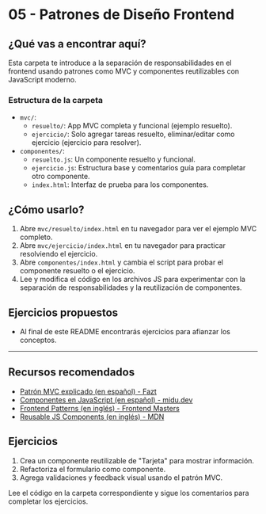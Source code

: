 # 05 - Patrones de Diseño Frontend

## ¿Qué vas a encontrar aquí?
Esta carpeta te introduce a la separación de responsabilidades en el frontend usando patrones como MVC y componentes reutilizables con JavaScript moderno.

### Estructura de la carpeta
- `mvc/`:
  - `resuelto/`: App MVC completa y funcional (ejemplo resuelto).
  - `ejercicio/`: Solo agregar tareas resuelto, eliminar/editar como ejercicio (ejercicio para resolver).
- `componentes/`:
  - `resuelto.js`: Un componente resuelto y funcional.
  - `ejercicio.js`: Estructura base y comentarios guía para completar otro componente.
  - `index.html`: Interfaz de prueba para los componentes.

## ¿Cómo usarlo?
1. Abre `mvc/resuelto/index.html` en tu navegador para ver el ejemplo MVC completo.
2. Abre `mvc/ejercicio/index.html` en tu navegador para practicar resolviendo el ejercicio.
3. Abre `componentes/index.html` y cambia el script para probar el componente resuelto o el ejercicio.
4. Lee y modifica el código en los archivos JS para experimentar con la separación de responsabilidades y la reutilización de componentes.

## Ejercicios propuestos
- Al final de este README encontrarás ejercicios para afianzar los conceptos.

---

## Recursos recomendados
- [Patrón MVC explicado (en español) - Fazt](https://www.youtube.com/watch?v=6TVnY4JZsQA)
- [Componentes en JavaScript (en español) - midu.dev](https://midu.dev/componentes-javascript/)
- [Frontend Patterns (en inglés) - Frontend Masters](https://frontendmasters.com/guides/frontend-patterns/)
- [Reusable JS Components (en inglés) - MDN](https://developer.mozilla.org/en-US/docs/Learn/Tools_and_testing/Client-side_JavaScript_frameworks/Reusable_components)

## Ejercicios
1. Crea un componente reutilizable de "Tarjeta" para mostrar información.
2. Refactoriza el formulario como componente.
3. Agrega validaciones y feedback visual usando el patrón MVC.

Lee el código en la carpeta correspondiente y sigue los comentarios para completar los ejercicios. 